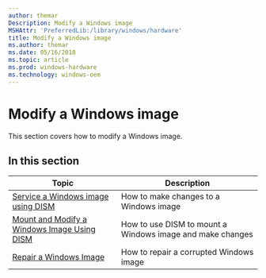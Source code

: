 ```yaml
---
author: themar
Description: Modify a Windows image
MSHAttr: 'PreferredLib:/library/windows/hardware'
title: Modify a Windows image
ms.author: themar
ms.date: 05/16/2018
ms.topic: article
ms.prod: windows-hardware
ms.technology: windows-oem
---
```


# Modify a Windows image

This section covers how to modify a Windows image.

## In this section

| Topic | Description |
|  --- | ---  |
| [Service a Windows image using DISM](service-a-windows-image-using-dism.md) | How to make changes to a Windows image |
| [Mount and Modify a Windows Image Using DISM](mount-and-modify-a-windows-image-using-dism.md) | How to use DISM to mount a Windows image and make changes |
| [Repair a Windows Image](repair-a-windows-image.md) | How to repair a corrupted Windows image |

